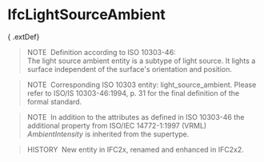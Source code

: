 # IfcLightSourceAmbient

{ .extDef}
> NOTE&nbsp; Definition according to ISO 10303-46:  
> The light source ambient entity is a subtype of light source. It lights a surface independent of the surface's orientation and position.

> NOTE&nbsp; Corresponding ISO 10303 entity: light_source_ambient. Please refer to ISO/IS 10303-46:1994, p. 31 for the final definition of the formal standard.

> NOTE&nbsp; In addition to the attributes as defined in ISO 10303-46 the additional property from ISO/IEC 14772-1:1997 (VRML) _AmbientIntensity_ is inherited from the supertype.

> HISTORY&nbsp; New entity in IFC2x, renamed and enhanced in IFC2x2.
